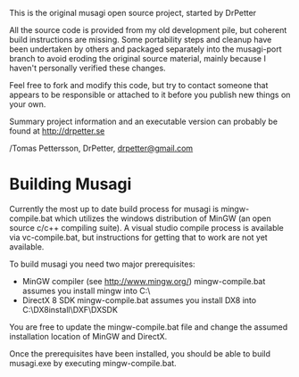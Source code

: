 This is the original musagi open source project, started by DrPetter

All the source code is provided from my old development pile, but coherent build instructions are missing. Some portability steps and cleanup have been undertaken by others and packaged separately into the musagi-port branch to avoid eroding the original source material, mainly because I haven't personally verified these changes.

Feel free to fork and modify this code, but try to contact someone that appears to be responsible or attached to it before you publish new things on your own.

Summary project information and an executable version can probably be found at http://drpetter.se

/Tomas Pettersson, DrPetter, drpetter@gmail.com


Building Musagi
====
Currently the most up to date build process for musagi is mingw-compile.bat which utilizes the windows distribution of MinGW (an open source c/c++ compiling suite). 
A visual studio compile process is available via vc-compile.bat, but instructions for getting that to work are not yet available.

To build musagi you need two major prerequisites:
  - MinGW compiler (see http://www.mingw.org/) 
    mingw-compile.bat assumes you install mingw into C:\
  - DirectX 8 SDK
    mingw-compile.bat assumes you install DX8 into C:\DX8install\DXF\DXSDK
    
You are free to update the mingw-compile.bat file and change the assumed installation location of MinGW and DirectX.    
  
Once the prerequisites have been installed, you should be able to build musagi.exe by executing mingw-compile.bat.

